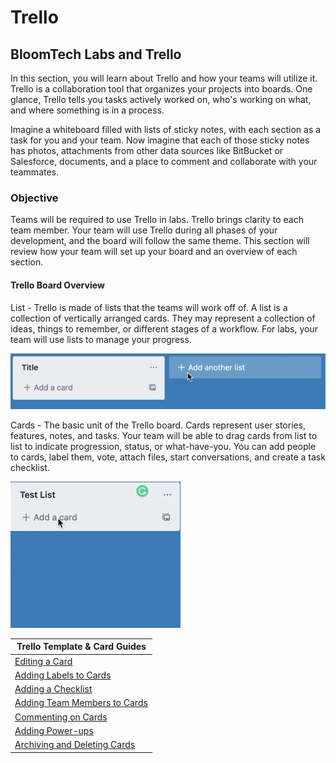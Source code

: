 # Trello

## BloomTech Labs and Trello

In this section, you will learn about Trello and how your teams will utilize it. Trello is a collaboration tool that organizes your projects into boards. One glance, Trello tells you tasks actively worked on, who's working on what, and where something is in a process.

Imagine a whiteboard filled with lists of sticky notes, with each section as a task for you and your team. Now imagine that each of those sticky notes has photos, attachments from other data sources like BitBucket or Salesforce, documents, and a place to comment and collaborate with your teammates.

### Objective

Teams will be required to use Trello in labs. Trello brings clarity to each team member. Your team will use Trello during all phases of your development, and the board will follow the same theme. This section will review how your team will set up your board and an overview of each section.

#### Trello Board Overview

List - Trello is made of lists that the teams will work off of. A list is a collection of vertically arranged cards. They may represent a collection of ideas, things to remember, or different stages of a workflow. For labs, your team will use lists to manage your progress.

![Adding a List in Trello](../../.gitbook/assets/adding-a-list.gif)

Cards - The basic unit of the Trello board. Cards represent user stories, features, notes, and tasks. Your team will be able to drag cards from list to list to indicate progression, status, or what-have-you. You can add people to cards, label them, vote, attach files, start conversations, and create a task checklist.

![Adding a Card to the List](../../.gitbook/assets/adding-a-card.gif)

| Trello Template & Card Guides                                                                    |
| ------------------------------------------------------------------------------------------------ |
| [Editing a Card](https://help.trello.com/article/784-editing-cards)                              |
| [Adding Labels to Cards](https://help.trello.com/article/797-adding-labels-to-cards)             |
| [Adding a Checklist](https://help.trello.com/article/737-adding-checklists-to-cards)             |
| [Adding Team Members to Cards](https://help.trello.com/article/807-adding-a-member-to-a-card)    |
| [Commenting on Cards](https://help.trello.com/article/765-commenting-on-cards)                   |
| [Adding Power-ups](https://help.trello.com/article/810-enabling-power-ups)                       |
| [Archiving and Deleting Cards](https://help.trello.com/article/795-archiving-and-deleting-cards) |

